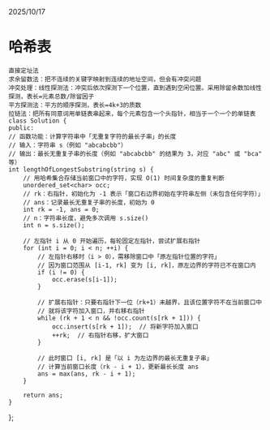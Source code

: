 2025/10/17
#	哈希表
	直接定址法
	求余留数法：把不连续的关键字映射到连续的地址空间，但会有冲突问题
	冲突处理：线性探测法：冲突后依次探测下一个位置，直到遇到空闲位置。采用除留余数加线性探测，表长=元素总数/除留因子
	平方探测法：平方的顺序探测，表长=4k+3的质数
	拉链法：把所有同意词用单链表串起来，每个元素包含一个头指针，相当于一个一个的单链表
	class Solution {
	public:
    // 函数功能：计算字符串中「无重复字符的最长子串」的长度
    // 输入：字符串 s（例如 "abcabcbb"）
    // 输出：最长无重复子串的长度（例如 "abcabcbb" 的结果为 3，对应 "abc" 或 "bca" 等）
    int lengthOfLongestSubstring(string s) {
        // 用哈希集合存储当前窗口中的字符，实现 O(1) 时间复杂度的重复判断
        unordered_set<char> occ;
        // rk：右指针，初始化为 -1 表示「窗口右边界初始在字符串左侧（未包含任何字符）」
        // ans：记录最长无重复子串的长度，初始为 0
        int rk = -1, ans = 0;
        // n：字符串长度，避免多次调用 s.size()
        int n = s.size();
        
        // 左指针 i 从 0 开始遍历，每轮固定左指针，尝试扩展右指针
        for (int i = 0; i < n; ++i) {
            // 左指针右移时（i > 0），需移除窗口中「原左指针位置的字符」
            // 因为窗口范围从 [i-1, rk] 变为 [i, rk]，原左边界的字符已不在窗口内
            if (i != 0) {
                occ.erase(s[i-1]);
            }
            
            // 扩展右指针：只要右指针下一位（rk+1）未越界，且该位置字符不在当前窗口中
            // 就将该字符加入窗口，并右移右指针
            while (rk + 1 < n && !occ.count(s[rk + 1])) {
                occ.insert(s[rk + 1]);  // 将新字符加入窗口
                ++rk;  // 右指针右移，扩大窗口
            }
            
            // 此时窗口 [i, rk] 是「以 i 为左边界的最长无重复子串」
            // 计算当前窗口长度（rk - i + 1），更新最长长度 ans
            ans = max(ans, rk - i + 1);
        }
        
        return ans;
    }
};
